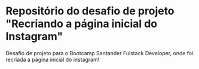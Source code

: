 # Repositório do desafio de projeto "Recriando a página inicial do Instagram"
Desafio de projeto para o Bootcamp Santander Fulstack Developer, onde foi recriada a página inicial do instagram!
